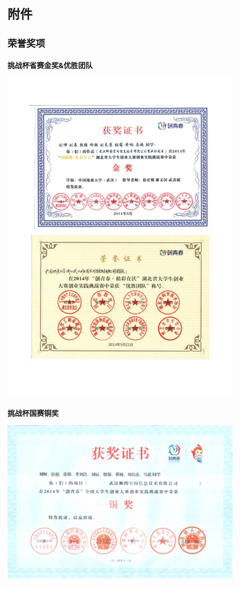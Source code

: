 # 附件

## 荣誉奖项
### 挑战杯省赛金奖&优胜团队
![挑战杯省赛金奖&优胜团队](awards/挑战杯省赛金奖&优胜团队.jpg)
### 挑战杯国赛铜奖
![挑战杯国赛铜奖](awards/挑战杯国赛铜奖.jpg)
